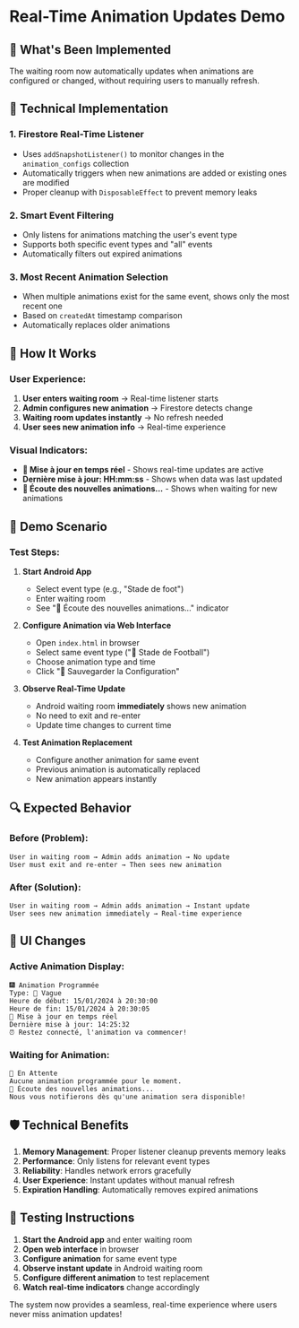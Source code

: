# Real-Time Animation Updates Demo

## 🎯 What's Been Implemented

The waiting room now automatically updates when animations are configured or changed, without requiring users to manually refresh.

## 🔧 Technical Implementation

### 1. **Firestore Real-Time Listener**
- Uses `addSnapshotListener()` to monitor changes in the `animation_configs` collection
- Automatically triggers when new animations are added or existing ones are modified
- Proper cleanup with `DisposableEffect` to prevent memory leaks

### 2. **Smart Event Filtering**
- Only listens for animations matching the user's event type
- Supports both specific event types and "all" events
- Automatically filters out expired animations

### 3. **Most Recent Animation Selection**
- When multiple animations exist for the same event, shows only the most recent one
- Based on `createdAt` timestamp comparison
- Automatically replaces older animations

## 🚀 How It Works

### User Experience:
1. **User enters waiting room** → Real-time listener starts
2. **Admin configures new animation** → Firestore detects change
3. **Waiting room updates instantly** → No refresh needed
4. **User sees new animation info** → Real-time experience

### Visual Indicators:
- **🔄 Mise à jour en temps réel** - Shows real-time updates are active
- **Dernière mise à jour: HH:mm:ss** - Shows when data was last updated
- **🔄 Écoute des nouvelles animations...** - Shows when waiting for new animations

## 📱 Demo Scenario

### Test Steps:
1. **Start Android App**
   - Select event type (e.g., "Stade de foot")
   - Enter waiting room
   - See "🔄 Écoute des nouvelles animations..." indicator

2. **Configure Animation via Web Interface**
   - Open `index.html` in browser
   - Select same event type ("🏈 Stade de Football")
   - Choose animation type and time
   - Click "💾 Sauvegarder la Configuration"

3. **Observe Real-Time Update**
   - Android waiting room **immediately** shows new animation
   - No need to exit and re-enter
   - Update time changes to current time

4. **Test Animation Replacement**
   - Configure another animation for same event
   - Previous animation is automatically replaced
   - New animation appears instantly

## 🔍 Expected Behavior

### Before (Problem):
```
User in waiting room → Admin adds animation → No update
User must exit and re-enter → Then sees new animation
```

### After (Solution):
```
User in waiting room → Admin adds animation → Instant update
User sees new animation immediately → Real-time experience
```

## 🎨 UI Changes

### Active Animation Display:
```
🎆 Animation Programmée
Type: 🌊 Vague
Heure de début: 15/01/2024 à 20:30:00
Heure de fin: 15/01/2024 à 20:30:05
🔄 Mise à jour en temps réel
Dernière mise à jour: 14:25:32
⏰ Restez connecté, l'animation va commencer!
```

### Waiting for Animation:
```
📱 En Attente
Aucune animation programmée pour le moment.
🔄 Écoute des nouvelles animations...
Nous vous notifierons dès qu'une animation sera disponible!
```

## 🛡️ Technical Benefits

1. **Memory Management**: Proper listener cleanup prevents memory leaks
2. **Performance**: Only listens for relevant event types
3. **Reliability**: Handles network errors gracefully
4. **User Experience**: Instant updates without manual refresh
5. **Expiration Handling**: Automatically removes expired animations

## 🎯 Testing Instructions

1. **Start the Android app** and enter waiting room
2. **Open web interface** in browser
3. **Configure animation** for same event type
4. **Observe instant update** in Android waiting room
5. **Configure different animation** to test replacement
6. **Watch real-time indicators** change accordingly

The system now provides a seamless, real-time experience where users never miss animation updates!